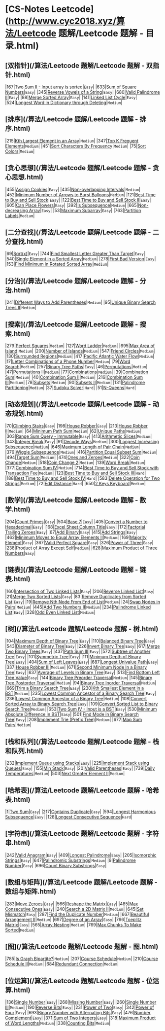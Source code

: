 # [CS-Notes Leetcode](http://www.cyc2018.xyz/算法/Leetcode 题解/Leetcode 题解 - 目录.html)

## [双指针](/算法/Leetcode 题解/Leetcode 题解 - 双指针.html)

|167|[Two Sum II - Input array is sorted](https://leetcode.com/problems/two-sum-ii-input-array-is-sorted/description/)|`Easy`|
|633|[Sum of Square Numbers](https://leetcode.com/problems/sum-of-square-numbers/description/)|`Easy`|
|345|[Reverse Vowels of a String](https://leetcode.com/problems/reverse-vowels-of-a-string/description/)|`Easy`|
|680|[Valid Palindrome II](https://leetcode.com/problems/valid-palindrome-ii/description/)|`Easy`|
|88|[Merge Sorted Array](https://leetcode.com/problems/merge-sorted-array/description/)|`Easy`|
|141|[Linked List Cycle](https://leetcode.com/problems/linked-list-cycle/description/)|`Easy`|
|524|[Longest Word in Dictionary through Deleting](https://leetcode.com/problems/longest-word-in-dictionary-through-deleting/description/)|`Medium`|

## [排序](/算法/Leetcode 题解/Leetcode 题解 - 排序.html)

|215|[Kth Largest Element in an Array](https://leetcode.com/problems/kth-largest-element-in-an-array/description/)|`Medium`|
|347|[Top K Frequent Elements](https://leetcode.com/problems/top-k-frequent-elements/description/)|`Medium`|
|451|[Sort Characters By Frequency](https://leetcode.com/problems/sort-characters-by-frequency/description/)|`Medium`|
|75|[Sort Colors](https://leetcode.com/problems/sort-colors/description/)|`Medium`|

## [贪心思想](/算法/Leetcode 题解/Leetcode 题解 - 贪心思想.html)

|455|[Assign Cookies](https://leetcode.com/problems/assign-cookies/description/)|`Easy`|
|435|[Non-overlapping Intervals](https://leetcode.com/problems/non-overlapping-intervals/description/)|`Medium`|
|452|[Minimum Number of Arrows to Burst Balloons](https://leetcode.com/problems/minimum-number-of-arrows-to-burst-balloons/description/)|`Medium`|
|121|[Best Time to Buy and Sell Stock](https://leetcode.com/problems/best-time-to-buy-and-sell-stock/description/)|`Easy`|
|122|[Best Time to Buy and Sell Stock II](https://leetcode.com/problems/best-time-to-buy-and-sell-stock-ii/description/)|`Easy`|
|605|[Can Place Flowers](https://leetcode.com/problems/can-place-flowers/description/)|`Easy`|
|392|[Is Subsequence](https://leetcode.com/problems/is-subsequence/description/)|`Medium`|
|665|[Non-decreasing Array](https://leetcode.com/problems/non-decreasing-array/description/)|`Easy`|
|53|[Maximum Subarray](https://leetcode.com/problems/maximum-subarray/description/)|`Easy`|
|763|[Partition Labels](https://leetcode.com/problems/partition-labels/description/)|`Medium`|

## [二分查找](/算法/Leetcode 题解/Leetcode 题解 - 二分查找.html)

|69|[Sqrt(x)](https://leetcode.com/problems/sqrtx/description/)|`Easy`|
|744|[Find Smallest Letter Greater Than Target](https://leetcode.com/problems/find-smallest-letter-greater-than-target/description/)|`Easy`|
|540|[Single Element in a Sorted Array](https://leetcode.com/problems/single-element-in-a-sorted-array/description/)|`Medium`|
|278|[First Bad Version](https://leetcode.com/problems/first-bad-version/description/)|`Easy`|
|153|[Find Minimum in Rotated Sorted Array](https://leetcode.com/problems/find-minimum-in-rotated-sorted-array/description/)|`Medium`|

## [分治](/算法/Leetcode 题解/Leetcode 题解 - 分治.html)

|241|[Different Ways to Add Parentheses](https://leetcode.com/problems/different-ways-to-add-parentheses/description/)|`Medium`|
|95|[Unique Binary Search Trees II](https://leetcode.com/problems/unique-binary-search-trees-ii/description/)|`Medium`|

## [搜索](/算法/Leetcode 题解/Leetcode 题解 - 搜索.html)

|279|[Perfect Squares](https://leetcode.com/problems/perfect-squares/description/)|`Medium`|
|127|[Word Ladder](https://leetcode.com/problems/word-ladder/description/)|`Medium`|
|695|[Max Area of Island](https://leetcode.com/problems/max-area-of-island/description/)|`Medium`|
|200|[Number of Islands](https://leetcode.com/problems/number-of-islands/description/)|`Medium`|
|547|[Friend Circles](https://leetcode.com/problems/friend-circles/description/)|`Medium`|
|130|[Surrounded Regions](https://leetcode.com/problems/surrounded-regions/description/)|`Medium`|
|417|[Pacific Atlantic Water Flow](https://leetcode.com/problems/pacific-atlantic-water-flow/description/)|`Medium`|
|17|[Letter Combinations of a Phone Number](https://leetcode.com/problems/letter-combinations-of-a-phone-number/description/)|`Medium`|
|79|[Word Search](https://leetcode.com/problems/word-search/description/)|`Medium`|
|257|[Binary Tree Paths](https://leetcode.com/problems/binary-tree-paths/description/)|`Easy`|
|46|[Permutations](https://leetcode.com/problems/permutations/description/)|`Medium`|
|47|[Permutations II](https://leetcode.com/problems/permutations-ii/description/)|`Medium`|
|77|[Combinations](https://leetcode.com/problems/combinations/description/)|`Medium`|
|39|[Combination Sum](https://leetcode.com/problems/combination-sum/description/)|`Medium`|
|40|[Combination Sum II](https://leetcode.com/problems/combination-sum-ii/description/)|`Medium`|
|216|[Combination Sum III](https://leetcode.com/problems/combination-sum-iii/description/)|`Medium`|
|78|[Subsets](https://leetcode.com/problems/subsets/description/)|`Medium`|
|90|[Subsets II](https://leetcode.com/problems/subsets-ii/description/)|`Medium`|
|131|[Palindrome Partitioning](https://leetcode.com/problems/palindrome-partitioning/description/)|`Medium`|
|37|[Sudoku Solver](https://leetcode.com/problems/sudoku-solver/description/)|`Hard`|
|51|[N-Queens](https://leetcode.com/problems/n-queens/description/)|`Hard`|

## [动态规划](/算法/Leetcode 题解/Leetcode 题解 - 动态规划.html)

|70|[Climbing Stairs](https://leetcode.com/problems/climbing-stairs/description/)|`Easy`|
|198|[House Robber](https://leetcode.com/problems/house-robber/description/)|`Easy`|
|213|[House Robber II](https://leetcode.com/problems/house-robber-ii/description/)|`Medium`|
|64|[Minimum Path Sum](https://leetcode.com/problems/minimum-path-sum/description/)|`Medium`|
|62|[Unique Paths](https://leetcode.com/problems/unique-paths/description/)|`Medium`|
|303|[Range Sum Query - Immutable](https://leetcode.com/problems/range-sum-query-immutable/description/)|`Easy`|
|413|[Arithmetic Slices](https://leetcode.com/problems/arithmetic-slices/description/)|`Medium`|
|343|[Integer Break](https://leetcode.com/problems/integer-break/description/)|`Easy`|
|91|[Decode Ways](https://leetcode.com/problems/decode-ways/description/)|`Medium`|
|300|[Longest Increasing Subsequence](https://leetcode.com/problems/longest-increasing-subsequence/description/)|`Medium`|
|646|[Maximum Length of Pair Chain](https://leetcode.com/problems/maximum-length-of-pair-chain/description/)|`Medium`|
|376|[Wiggle Subsequence](https://leetcode.com/problems/wiggle-subsequence/description/)|`Medium`|
|416|[Partition Equal Subset Sum](https://leetcode.com/problems/partition-equal-subset-sum/description/)|`Medium`|
|494|[Target Sum](https://leetcode.com/problems/target-sum/description/)|`Medium`|
|474|[Ones and Zeroes](https://leetcode.com/problems/ones-and-zeroes/description/)|`Medium`|
|322|[Coin Change](https://leetcode.com/problems/coin-change/description/)|`Medium`|
|518|[Coin Change 2](https://leetcode.com/problems/coin-change-2/description/)|`Medium`|
|139|[Word Break](https://leetcode.com/problems/word-break/description/)|`Medium`|
|377|[Combination Sum IV](https://leetcode.com/problems/combination-sum-iv/description/)|`Medium`|
|714|[Best Time to Buy and Sell Stock with Transaction Fee](https://leetcode.com/problems/best-time-to-buy-and-sell-stock-with-transaction-fee/description/)|`Medium`|
|123|[Best Time to Buy and Sell Stock III](https://leetcode.com/problems/best-time-to-buy-and-sell-stock-iii/description/)|`Hard`|
|188|[Best Time to Buy and Sell Stock IV](https://leetcode.com/problems/best-time-to-buy-and-sell-stock-iv/description/)|`Hard`|
|583|[Delete Operation for Two Strings](https://leetcode.com/problems/delete-operation-for-two-strings/description/)|`Medium`|
|72|[Edit Distance](https://leetcode.com/problems/edit-distance/description/)|`Hard`|
|650|[2 Keys Keyboard](https://leetcode.com/problems/2-keys-keyboard/description/)|`Medium`|

## [数学](/算法/Leetcode 题解/Leetcode 题解 - 数学.html)

|204|[Count Primes](https://leetcode.com/problems/count-primes/description/)|`Easy`|
|504|[Base 7](https://leetcode.com/problems/base-7/description/)|`Easy`|
|405|[Convert a Number to Hexadecimal](https://leetcode.com/problems/convert-a-number-to-hexadecimal/description/)|`Easy`|
|168|[Excel Sheet Column Title](https://leetcode.com/problems/excel-sheet-column-title/description/)|`Easy`|
|172|[Factorial Trailing Zeroes](https://leetcode.com/problems/factorial-trailing-zeroes/description/)|`Easy`|
|67|[Add Binary](https://leetcode.com/problems/add-binary/description/)|`Easy`|
|415|[Add Strings](https://leetcode.com/problems/add-strings/description/)|`Easy`|
|462|[Minimum Moves to Equal Array Elements II](https://leetcode.com/problems/minimum-moves-to-equal-array-elements-ii/description/)|`Medium`|
|169|[Majority Element](https://leetcode.com/problems/majority-element/description/)|`Easy`|
|367|[Valid Perfect Square](https://leetcode.com/problems/valid-perfect-square/description/)|`Easy`|
|326|[Power of Three](https://leetcode.com/problems/power-of-three/description/)|`Easy`|
|238|[Product of Array Except Self](https://leetcode.com/problems/product-of-array-except-self/description/)|`Medium`|
|628|[Maximum Product of Three Numbers](https://leetcode.com/problems/maximum-product-of-three-numbers/description/)|`Easy`|

## [链表](/算法/Leetcode 题解/Leetcode 题解 - 链表.html)

|160|[Intersection of Two Linked Lists](https://leetcode.com/problems/intersection-of-two-linked-lists/description/)|`Easy`|
|206|[Reverse Linked List](https://leetcode.com/problems/reverse-linked-list/description/)|`Easy`|
|21|[Merge Two Sorted Lists](https://leetcode.com/problems/merge-two-sorted-lists/description/)|`Easy`|
|83|[Remove Duplicates from Sorted List](https://leetcode.com/problems/remove-duplicates-from-sorted-list/description/)|`Easy`|
|19|[Remove Nth Node From End of List](https://leetcode.com/problems/remove-nth-node-from-end-of-list/description/)|`Medium`|
|24|[Swap Nodes in Pairs](https://leetcode.com/problems/swap-nodes-in-pairs/description/)|`Medium`|
|445|[Add Two Numbers II](https://leetcode.com/problems/add-two-numbers-ii/description/)|`Medium`|
|234|[Palindrome Linked List](https://leetcode.com/problems/palindrome-linked-list/description/)|`Easy`|
|328|[Odd Even Linked List](https://leetcode.com/problems/odd-even-linked-list/description/)|`Medium`|

## [树](/算法/Leetcode 题解/Leetcode 题解 - 树.html)

|104|[Maximum Depth of Binary Tree](https://leetcode.com/problems/maximum-depth-of-binary-tree/description/)|`Easy`|
|110|[Balanced Binary Tree](https://leetcode.com/problems/balanced-binary-tree/description/)|`Easy`|
|543|[Diameter of Binary Tree](https://leetcode.com/problems/diameter-of-binary-tree/description/)|`Easy`|
|226|[Invert Binary Tree](https://leetcode.com/problems/invert-binary-tree/description/)|`Easy`|
|617|[Merge Two Binary Trees](https://leetcode.com/problems/merge-two-binary-trees/description/)|`Easy`|
|437|[Path Sum III](https://leetcode.com/problems/path-sum-iii/description/)|`Easy`|
|572|[Subtree of Another Tree](https://leetcode.com/problems/subtree-of-another-tree/description/)|`Easy`|
|101|[Symmetric Tree](https://leetcode.com/problems/symmetric-tree/description/)|`Easy`|
|111|[Minimum Depth of Binary Tree](https://leetcode.com/problems/minimum-depth-of-binary-tree/description/)|`Easy`|
|404|[Sum of Left Leaves](https://leetcode.com/problems/sum-of-left-leaves/description/)|`Easy`|
|687|[Longest Univalue Path](https://leetcode.com/problems/longest-univalue-path/)|`Easy`|
|337|[House Robber III](https://leetcode.com/problems/house-robber-iii/description/)|`Medium`|
|671|[Second Minimum Node In a Binary Tree](https://leetcode.com/problems/second-minimum-node-in-a-binary-tree/description/)|`Easy`|
|637|[Average of Levels in Binary Tree](https://leetcode.com/problems/average-of-levels-in-binary-tree/description/)|`Easy`|
|513|[Find Bottom Left Tree Value](https://leetcode.com/problems/find-bottom-left-tree-value/description/)|`Easy`|
|144|[Binary Tree Preorder Traversal](https://leetcode.com/problems/binary-tree-preorder-traversal/description/)|`Medium`|
|145|[Binary Tree Postorder Traversal](https://leetcode.com/problems/binary-tree-postorder-traversal/description/)|`Medium`|
|94|[Binary Tree Inorder Traversal](https://leetcode.com/problems/binary-tree-inorder-traversal/description/)|`Medium`|
|669|[Trim a Binary Search Tree](https://leetcode.com/problems/trim-a-binary-search-tree/description/)|`Easy`|
|230|[Kth Smallest Element in a BST](https://leetcode.com/problems/kth-smallest-element-in-a-bst/description/)|`Medium`|
|235|[Lowest Common Ancestor of a Binary Search Tree](https://leetcode.com/problems/lowest-common-ancestor-of-a-binary-search-tree/description/)|`Easy`|
|236|[Lowest Common Ancestor of a Binary Tree](https://leetcode.com/problems/lowest-common-ancestor-of-a-binary-tree/description/)|`Medium`|
|108|[Convert Sorted Array to Binary Search Tree](https://leetcode.com/problems/convert-sorted-array-to-binary-search-tree/description/)|`Easy`|
|109|[Convert Sorted List to Binary Search Tree](https://leetcode.com/problems/convert-sorted-list-to-binary-search-tree/description/)|`Medium`|
|653|[Two Sum IV - Input is a BST](https://leetcode.com/problems/two-sum-iv-input-is-a-bst/description/)|`Easy`|
|530|[Minimum Absolute Difference in BST](https://leetcode.com/problems/minimum-absolute-difference-in-bst/description/)|`Easy`|
|501|[Find Mode in Binary Search Tree](https://leetcode.com/problems/find-mode-in-binary-search-tree/description/)|`Easy`|
|208|[Implement Trie (Prefix Tree)](https://leetcode.com/problems/implement-trie-prefix-tree/description/)|`Medium`|
|677|[Map Sum Pairs](https://leetcode.com/problems/map-sum-pairs/description/)|`Medium`|

## [栈和队列](/算法/Leetcode 题解/Leetcode 题解 - 栈和队列.html)

|232|[Implement Queue using Stacks](https://leetcode.com/problems/implement-queue-using-stacks/description/)|`Easy`|
|225|[Implement Stack using Queues](https://leetcode.com/problems/implement-stack-using-queues/description/)|`Easy`|
|155|[Min Stack](https://leetcode.com/problems/min-stack/description/)|`Easy`|
|20|[Valid Parentheses](https://leetcode.com/problems/valid-parentheses/description/)|`Easy`|
|739|[Daily Temperatures](https://leetcode.com/problems/daily-temperatures/description/)|`Medium`|
|503|[Next Greater Element II](https://leetcode.com/problems/next-greater-element-ii/description/)|`Medium`|

## [哈希表](/算法/Leetcode 题解/Leetcode 题解 - 哈希表.html)

|1|[Two Sum](https://leetcode.com/problems/two-sum/description/)|`Easy`|
|217|[Contains Duplicate](https://leetcode.com/problems/contains-duplicate/description/)|`Easy`|
|594|[Longest Harmonious Subsequence](https://leetcode.com/problems/longest-harmonious-subsequence/description/)|`Easy`|
|128|[Longest Consecutive Sequence](https://leetcode.com/problems/longest-consecutive-sequence/description/)|`Hard`|

## [字符串](/算法/Leetcode 题解/Leetcode 题解 - 字符串.html)

|242|[Valid Anagram](https://leetcode.com/problems/valid-anagram/description/)|`Easy`|
|409|[Longest Palindrome](https://leetcode.com/problems/longest-palindrome/description/)|`Easy`|
|205|[Isomorphic Strings](https://leetcode.com/problems/isomorphic-strings/description/)|`Easy`|
|647|[Palindromic Substrings](https://leetcode.com/problems/palindromic-substrings/description/)|`Medium`|
|9|[Palindrome Number](https://leetcode.com/problems/palindrome-number/description/)|`Easy`|
|696|[Count Binary Substrings](https://leetcode.com/problems/count-binary-substrings/description/)|`Easy`|

## [数组与矩阵](/算法/Leetcode 题解/Leetcode 题解 - 数组与矩阵.html)

|283|[Move Zeroes](https://leetcode.com/problems/move-zeroes/description/)|`Easy`|
|566|[Reshape the Matrix](https://leetcode.com/problems/reshape-the-matrix/description/)|`Easy`|
|485|[Max Consecutive Ones](https://leetcode.com/problems/max-consecutive-ones/description/)|`Easy`|
|240|[Search a 2D Matrix II](https://leetcode.com/problems/search-a-2d-matrix-ii/description/)|`Medium`|
|645|[Set Mismatch](https://leetcode.com/problems/set-mismatch/description/)|`Easy`|
|287|[Find the Duplicate Number](https://leetcode.com/problems/find-the-duplicate-number/description/)|`Medium`|
|667|[Beautiful Arrangement II](https://leetcode.com/problems/beautiful-arrangement-ii/description/)|`Medium`|
|697|[Degree of an Array](https://leetcode.com/problems/degree-of-an-array/description/)|`Easy`|
|766|[Toeplitz Matrix](https://leetcode.com/problems/toeplitz-matrix/description/)|`Easy`|
|565|[Array Nesting](https://leetcode.com/problems/array-nesting/description/)|`Medium`|
|769|[Max Chunks To Make Sorted](https://leetcode.com/problems/max-chunks-to-make-sorted/description/)|`Medium`|

## [图](/算法/Leetcode 题解/Leetcode 题解 - 图.html)

|785|[Is Graph Bipartite?](https://leetcode.com/problems/is-graph-bipartite/description/)|`Medium`|
|207|[Course Schedule](https://leetcode.com/problems/course-schedule/description/)|`Medium`|
|210|[Course Schedule II](https://leetcode.com/problems/course-schedule-ii/description/)|`Medium`|
|684|[Redundant Connection](https://leetcode.com/problems/redundant-connection/description/)|`Medium`|

## [位运算](/算法/Leetcode 题解/Leetcode 题解 - 位运算.html)

|136|[Single Number](https://leetcode.com/problems/single-number/description/)|`Easy`|
|268|[Missing Number](https://leetcode.com/problems/missing-number/description/)|`Easy`|
|260|[Single Number III](https://leetcode.com/problems/single-number-iii/description/)|`Medium`|
|190|[Reverse Bits](https://leetcode.com/problems/reverse-bits/description/)|`Easy`|
|231|[Power of Two](https://leetcode.com/problems/power-of-two/description/)|`Easy`|
|342|[Power of Four](https://leetcode.com/problems/power-of-four/)|`Easy`|
|693|[Binary Number with Alternating Bits](https://leetcode.com/problems/binary-number-with-alternating-bits/description/)|`Easy`|
|476|[Number Complement](https://leetcode.com/problems/number-complement/description/)|`Easy`|
|371|[Sum of Two Integers](https://leetcode.com/problems/sum-of-two-integers/description/)|`Easy`|
|318|[Maximum Product of Word Lengths](https://leetcode.com/problems/maximum-product-of-word-lengths/description/)|`Medium`|
|338|[Counting Bits](https://leetcode.com/problems/counting-bits/description/)|`Medium`|
